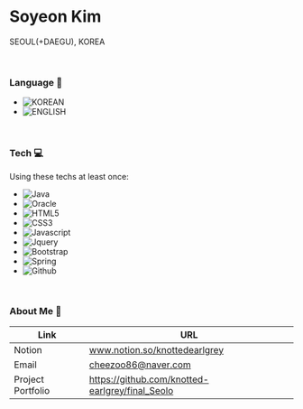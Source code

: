 # Soyeon Kim
<p>SEOUL(+DAEGU), KOREA</p>
<br>

### Language 💬
-  ![KOREAN](https://img.shields.io/static/v1?&label=&message=KOREAN&color=F7CAC9)
-  ![ENGLISH](https://img.shields.io/static/v1?&label=&message=ENGLISH&color=92A8D1)

<br>

### Tech 💻

Using these techs at least once:
- ![Java](https://img.shields.io/badge/Java-007396?style=flat-square&logo=Java&logoColor=white)
- ![Oracle](https://img.shields.io/badge/Oracle-F80000?style=flat-square&logo=Oracle&logoColor=white)
- ![HTML5](https://img.shields.io/badge/HTML5-E34F26?style=flat-square&logo=HTML5&logoColor=white)
- ![CSS3](https://img.shields.io/badge/CSS3-1572B6?style=flat-square&logo=CSS3&logoColor=white)
- ![Javascript](https://img.shields.io/badge/Javascript-F7DF1E?style=flat-square&logo=Javascript&logoColor=white)
- ![Jquery](https://img.shields.io/badge/Jquery-0769AD?style=flat-square&logo=Jquery&logoColor=white)
- ![Bootstrap](https://img.shields.io/badge/Bootstrap-7952B3?style=flat-square&logo=Bootstrap&logoColor=white)
- ![Spring](https://img.shields.io/badge/Spring-6DB33F?style=flat-square&logo=Spring&logoColor=white)
- ![Github](https://img.shields.io/badge/Github-181717?style=flat-square&logo=Github&logoColor=white)

<br>

### About Me 🥰

| Link | URL |
| ------ | ------ |
| Notion | www.notion.so/knottedearlgrey |
| Email | cheezoo86@naver.com |
| Project Portfolio | https://github.com/knotted-earlgrey/final_Seolo |
